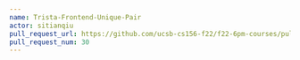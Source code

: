 ```yaml
---
name: Trista-Frontend-Unique-Pair
actor: sitianqiu
pull_request_url: https://github.com/ucsb-cs156-f22/f22-6pm-courses/pull/30
pull_request_num: 30
---
```

